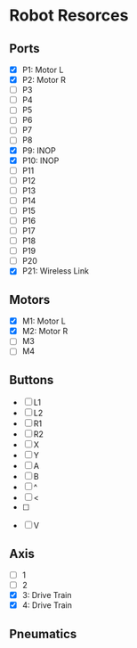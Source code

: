 # Robot Resorces
## Ports
- [x] P1: Motor L
- [x] P2: Motor R
- [ ] P3
- [ ] P4
- [ ] P5
- [ ] P6
- [ ] P7
- [ ] P8
- [x] P9: INOP
- [x] P10: INOP
- [ ] P11
- [ ] P12
- [ ] P13
- [ ] P14
- [ ] P15
- [ ] P16
- [ ] P17
- [ ] P18
- [ ] P19
- [ ] P20
- [x] P21: Wireless Link

## Motors
- [x] M1: Motor L
- [x] M2: Motor R
- [ ] M3
- [ ] M4

## Buttons
- [ ] L1
- [ ] L2
- [ ] R1
- [ ] R2
- [ ] X
- [ ] Y
- [ ] A
- [ ] B
- [ ] ^
- [ ] <
- [ ] >
- [ ] V

## Axis
- [ ] 1
- [ ] 2
- [x] 3: Drive Train
- [x] 4: Drive Train

## Pneumatics

